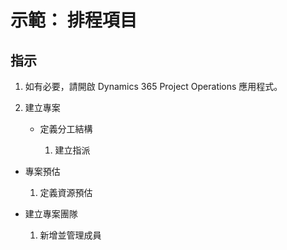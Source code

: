 ﻿---
demo:
    title: '示範： 排程項目'
    module: '模組 5： 學習 Dynamics 365 Project Operations 的基礎知識'
---

# 示範： 排程項目

## 指示

1. 如有必要，請開啟 Dynamics 365 Project Operations 應用程式。 

2. 建立專案

	- 定義分工結構

		1. 建立指派

- 專案預估

	1. 定義資源預估

- 建立專案團隊

	1. 新增並管理成員
